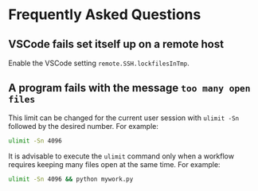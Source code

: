 # Frequently Asked Questions

## VSCode fails set itself up on a remote host

Enable the VSCode setting `remote.SSH.lockfilesInTmp`.

## A program fails with the message `too many open files`

This limit can be changed for the current user session with `ulimit -Sn` followed by the desired number. For example:

```sh
ulimit -Sn 4096
```

It is advisable to execute the `ulimit` command only when a workflow requires keeping many files open at the same time. For example:

```sh
ulimit -Sn 4096 && python mywork.py
```
